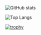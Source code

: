 ![GitHub stats](https://github-readme-stats.vercel.app/api?username=K-shir0&show_icons=true&theme=graywhite)

![Top Langs](https://github-readme-stats.vercel.app/api/top-langs/?username=K-shir0&theme=graywhite)


[![trophy](https://github-profile-trophy.vercel.app/?username=K-shir0&theme=onedark)](https://github.com/ryo-ma/github-profile-trophy)
